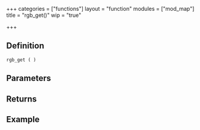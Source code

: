 +++
categories = ["functions"]
layout = "function"
modules = ["mod_map"]
title = "rgb_get()"
wip = "true"

+++

## Definition

    rgb_get ( )

## Parameters

## Returns

## Example

```
```
